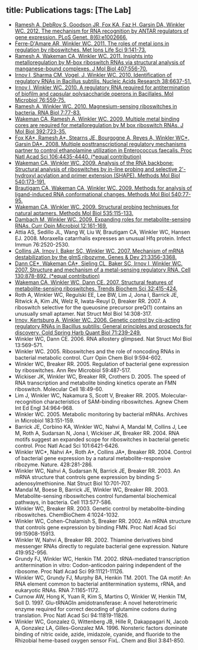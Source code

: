 title: Publications
tags: [The Lab]
---


<div class="publication-list">
<ul>
<li>
<div class="publication"><a href="http://www.ncbi.nlm.nih.gov/pubmed/22685413"> Ramesh A, DebRoy S, Goodson JR, Fox KA, Faz H, Garsin DA, Winkler WC. 2012. The mechanism for RNA recognition by ANTAR regulators of gene expression. PLoS Genet. 8(6):e1002666.</a></div>
</li>
<li>
<div class="publication"><a href="http://www.ncbi.nlm.nih.gov/pubmed/22010271"> Ferre-D'Amare AR, Winkler WC. 2011. The roles of metal ions in regulation by riboswitches. Met Ions Life Sci 9:141-73.</a></div>
</li>
<li>
<div class="publication"><a href="http://www.ncbi.nlm.nih.gov/pubmed/21315082">Ramesh A, Wakeman CA, Winkler WC. 2011. Insights into metalloregulation by M-box riboswitch RNAs via structural analysis of manganese-bound complexes. J Mol Biol 407:556-70.</a></div>
</li>
<li>
<div class="publication"><a href="http://www.ncbi.nlm.nih.gov/pubmed/20525796">Irnov I, Sharma CM, Vogel, J, Winkler WC. 2010. Identification of regulatory RNAs in Bacillus subtilis. Nucleic Acids Research 38:6637-51.</a></div>
</li>
<li>
<div class="publication"><a href="http://www.ncbi.nlm.nih.gov/pubmed/20374491">Irnov I, Winkler WC. 2010. A regulatory RNA required for antitermination of biofilm and capsular polysaccharide operons in Bacillales. Mol Microbiol 76:559-75.</a></div>
</li>
<li>
<div class="publication"><a href="http://www.ncbi.nlm.nih.gov/pubmed/20023416">Ramesh A, Winkler WC. 2010. Magnesium-sensing riboswitches in bacteria. RNA Biol 7:77-83.</a></div>
</li>
<li>
<div class="publication"><a href="http://www.ncbi.nlm.nih.gov/pubmed/19619558">Wakeman CA, Ramesh A, Winkler WC. 2009. Multiple metal binding cores are required for metalloregulation by M box riboswitch RNAs. J Mol Biol 392:723-35.</a></div>
</li>
<li>
<div class="publication"><a href="http://www.ncbi.nlm.nih.gov/pubmed/19246383">Fox KA*, Ramesh A*, Stearns JE, Bourgogne A, Reyes A, Winkler WC*, Garsin DA*. 2008. Multiple posttranscriptional regulatory mechanisms partner to control ethanolamine utilization in Enterococcus faecalis. Proc Natl Acad Sci 106:4435-4440. (*equal contribution)</a></div>
</li>
<li>
<div class="publication"><a href="http://www.ncbi.nlm.nih.gov/pubmed/19381560">Wakeman CA, Winkler WC. 2009. Analysis of the RNA backbone: Structural analysis of riboswitches by in-line probing and selective 2'-hydroxyl acylation and primer extension (SHAPE). Methods Mol Biol 540:173-191.</a></div>
</li>
<li>
<div class="publication"><a href="http://www.ncbi.nlm.nih.gov/pubmed/19381554">Brautigam CA, Wakeman CA, Winkler WC. 2009. Methods for analysis of ligand-induced RNA conformational changes. Methods Mol Biol 540:77-95.</a></div>
</li>
<li>
<div class="publication"><a href="http://www.ncbi.nlm.nih.gov/pubmed/19377977">Wakeman CA, Winkler WC. 2009. Structural probing techniques for natural aptamers. Methods Mol Biol 535:115-133.</a></div>
</li>
<li>
<div class="publication"><a href="http://www.ncbi.nlm.nih.gov/pubmed/19250859">Dambach M, Winkler WC. 2009. Expanding roles for metabolite-sensing RNAs. Curr Opin Microbiol 12:161-169.</a></div>
</li>
<li>
<div class="publication">Attia AS, Sedillo JL, Wang W, Liu W, Brautigam CA, Winkler WC, Hansen EJ. 2008. Moraxella catarrhalis expresses an unusual Hfq protein. Infect Immun 76:2520-2530.</div>
</li>
<li>
<div class="publication"><a href="http://www.ncbi.nlm.nih.gov/pubmed/18079181">Collins JA, Irnov I, Baker SC, Winkler WC. 2007. Mechanism of mRNA destabilization by the glmS ribozyme. Genes &amp; Dev 21:3356-3368.</a></div>
</li>
<li>
<div class="publication"><a href="http://www.ncbi.nlm.nih.gov/pubmed/17803910">Dann CE*, Wakeman CA*, Sieling CL, Baker SC, Irnov I, Winkler WC. 2007. Structure and mechanism of a metal-sensing regulatory RNA. Cell 130:878-892. (*equal contribution)</a></div>
</li>
<li>
<div class="publication"><a href="http://www.ncbi.nlm.nih.gov/pubmed/17764952">Wakeman CA, Winkler WC, Dann CE. 2007. Structural features of metabolite-sensing riboswitches. Trends Biochem Sci 32:415-424.</a></div>
</li>
<li>
<div class="publication">Roth A, Winkler WC, Regulski EE, Lee BW, Lim J, Jona I, Barrick JE, Ritwick A, Kim JN, Welz R, Iwata-Reuyl D, Breaker RR. 2007. A riboswitch selective for the queuosine precursor preQ(1) contains an unusually small aptamer. Nat Struct Mol Biol 14:308-317.</div>
</li>
<li>
<div class="publication"><a href="http://www.ncbi.nlm.nih.gov/pubmed/17381303">Irnov, Kertsburg A, Winkler WC. 2006. Genetic control by cis-acting regulatory RNAs in Bacillus subtilis: General principles and prospects for discovery. Cold Spring Harb Quant Biol 71:239-249.</a></div>
</li>
<li>
<div class="publication">Winkler WC, Dann CE. 2006. RNA allostery glimpsed. Nat Struct Mol Biol 13:569-571.</div>
</li>
<li>
<div class="publication">Winkler WC. 2005. Riboswitches and the role of noncoding RNAs in bacterial metabolic control. Curr Opin Chem Biol 9:594-602.</div>
</li>
<li>
<div class="publication">Winkler WC, Breaker RR. 2005. Regulation of bacterial gene expression by riboswitches. Ann Rev Microbiol 59:487-517.</div>
</li>
<li>
<div class="publication">Wickiser JK, Winkler WC, Breaker RR, Crothers D. 2005. The speed of RNA transcription and metabolite binding kinetics operate an FMN riboswitch. Molecular Cell 18:49-60.</div>
</li>
<li>
<div class="publication">Lim J, Winkler WC, Nakamura S, Scott V, Breaker RR. 2005. Molecular-recognition characteristics of SAM-binding riboswitches. Agnew Chem Int Ed Engl 34:964-968.</div>
</li>
<li>
<div class="publication">Winkler WC. 2005. Metabolic monitoring by bacterial mRNAs. Archives in Microbiol 183:151-159.</div>
</li>
<li>
<div class="publication">Barrick JE, Corbino KA, Winkler WC, Nahvi A, Mandal M, Collins J, Lee M, Roth A, Sudarsan N, Jona I, Wickiser JK, Breaker RR. 2004. RNA motifs suggest an expanded scope for riboswitches in bacterial genetic control. Proc Natl Acad Sci 101:6421-6426.</div>
</li>
<li>
<div class="publication">Winkler WC*, Nahvi A*, Roth A*, Collins JA*, Breaker RR. 2004. Control of bacterial gene expression by a natural metabolite-responsive ribozyme. Nature. 428:281-286.</div>
</li>
<li>
<div class="publication">Winkler WC, Nahvi A, Sudarsan N, Barrick JE, Breaker RR. 2003. An mRNA structure that controls gene expression by binding S-adenosylmethionine. Nat Struct Biol 10:701-707.</div>
</li>
<li>
<div class="publication">Mandal M, Boese B, Barrick JE, Winkler WC, Breaker RR. 2003. Metabolite-sensing riboswitches control fundamental biochemical pathways, in bacteria. Cell 113:577-586.</div>
</li>
<li>
<div class="publication">Winkler WC, Breaker RR. 2003. Genetic control by metabolite-binding riboswitches. ChemBioChem 4:1024-1032.</div>
</li>
<li>
<div class="publication">Winkler WC, Cohen-Chalamish S, Breaker RR. 2002. An mRNA structure that controls gene expression by binding FMN. Proc Natl Acad Sci 99:15908-15913.</div>
</li>
<li>
<div class="publication">Winkler W, Nahvi A, Breaker RR. 2002. Thiamine derivatives bind messenger RNAs directly to regulate bacterial gene expression. Nature 419:952-956.</div>
</li>
<li>
<div class="publication">Grundy FJ, Winkler WC, Henkin TM. 2002. tRNA-mediated transcription antitermination in vitro: Codon-anticodon pairing independent of the ribosome. Proc Natl Acad Sci 99:11121-11126.</div>
</li>
<li>
<div class="publication">Winkler WC, Grundy FJ, Murphy BA, Henkin TM. 2001. The GA motif: An RNA element common to bacterial antitermination systems, rRNA, and eukaryotic RNAs. RNA 7:1165-1172.</div>
</li>
<li>
<div class="publication">Curnow AW, Hong K, Yuan R, Kim S, Martins O, Winkler W, Henkin TM, Soll D. 1997. Glu-tRNAGln amidotransferase: A novel heterotrimeric enzyme required for correct decoding of glutamine codons during translation. Proc Natl Acad Sci 94:11819-11826.</div>
</li>
<li>
<div class="publication">Winkler WC, Gonzalez G, Wittenberg JB, Hille R, Dakappagari N, Jacob A, Gonzalez LA, Gilles-Gonzalez MA. 1996. Nonsteric factors dominate binding of nitric oxide, azide, imidazole, cyanide, and fluoride to the Rhizobial heme-based oxygen sensor FixL. Chem and Biol 3:841-850.</div>
</li>
</ul>
</div>

